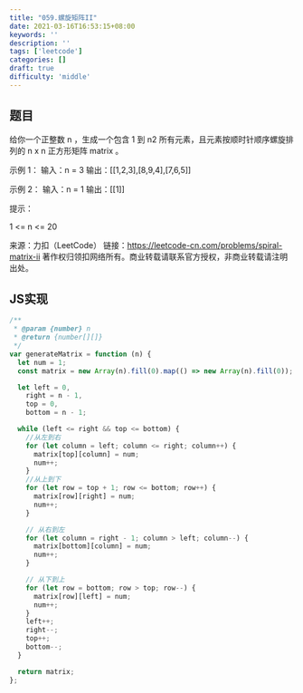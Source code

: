 ```yaml
---
title: "059.螺旋矩阵II"
date: 2021-03-16T16:53:15+08:00
keywords: ''
description: ''
tags: ['leetcode']
categories: []
draft: true
difficulty: 'middle'
---
```


## 题目 

给你一个正整数 n ，生成一个包含 1 到 n2 所有元素，且元素按顺时针顺序螺旋排列的 n x n 正方形矩阵 matrix 。


示例 1：
输入：n = 3
输出：[[1,2,3],[8,9,4],[7,6,5]]

示例 2：
输入：n = 1
输出：[[1]]
 

提示：

1 <= n <= 20

来源：力扣（LeetCode）
链接：https://leetcode-cn.com/problems/spiral-matrix-ii
著作权归领扣网络所有。商业转载请联系官方授权，非商业转载请注明出处。

## JS实现

```javascript
/**
 * @param {number} n
 * @return {number[][]}
 */
var generateMatrix = function (n) {
  let num = 1;
  const matrix = new Array(n).fill(0).map(() => new Array(n).fill(0));

  let left = 0,
    right = n - 1,
    top = 0,
    bottom = n - 1;

  while (left <= right && top <= bottom) {
    //从左到右
    for (let column = left; column <= right; column++) {
      matrix[top][column] = num;
      num++;
    }
    //从上到下
    for (let row = top + 1; row <= bottom; row++) {
      matrix[row][right] = num;
      num++;
    }

    // 从右到左
    for (let column = right - 1; column > left; column--) {
      matrix[bottom][column] = num;
      num++;
    }

    // 从下到上
    for (let row = bottom; row > top; row--) {
      matrix[row][left] = num;
      num++;
    }
    left++;
    right--;
    top++;
    bottom--;
  }

  return matrix;
};
```
